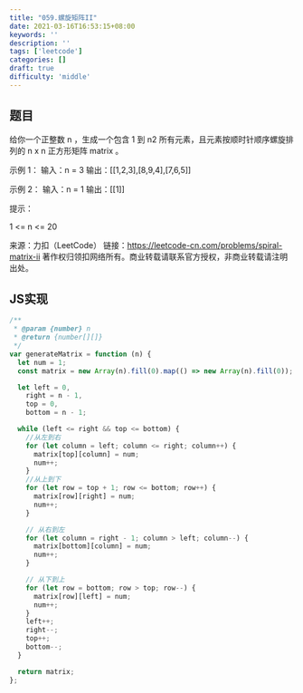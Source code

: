 ```yaml
---
title: "059.螺旋矩阵II"
date: 2021-03-16T16:53:15+08:00
keywords: ''
description: ''
tags: ['leetcode']
categories: []
draft: true
difficulty: 'middle'
---
```


## 题目 

给你一个正整数 n ，生成一个包含 1 到 n2 所有元素，且元素按顺时针顺序螺旋排列的 n x n 正方形矩阵 matrix 。


示例 1：
输入：n = 3
输出：[[1,2,3],[8,9,4],[7,6,5]]

示例 2：
输入：n = 1
输出：[[1]]
 

提示：

1 <= n <= 20

来源：力扣（LeetCode）
链接：https://leetcode-cn.com/problems/spiral-matrix-ii
著作权归领扣网络所有。商业转载请联系官方授权，非商业转载请注明出处。

## JS实现

```javascript
/**
 * @param {number} n
 * @return {number[][]}
 */
var generateMatrix = function (n) {
  let num = 1;
  const matrix = new Array(n).fill(0).map(() => new Array(n).fill(0));

  let left = 0,
    right = n - 1,
    top = 0,
    bottom = n - 1;

  while (left <= right && top <= bottom) {
    //从左到右
    for (let column = left; column <= right; column++) {
      matrix[top][column] = num;
      num++;
    }
    //从上到下
    for (let row = top + 1; row <= bottom; row++) {
      matrix[row][right] = num;
      num++;
    }

    // 从右到左
    for (let column = right - 1; column > left; column--) {
      matrix[bottom][column] = num;
      num++;
    }

    // 从下到上
    for (let row = bottom; row > top; row--) {
      matrix[row][left] = num;
      num++;
    }
    left++;
    right--;
    top++;
    bottom--;
  }

  return matrix;
};
```
